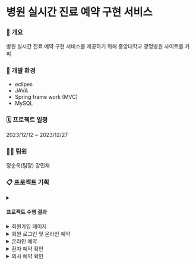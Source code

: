 <h1>병원 실시간 진료 예약 구현 서비스</h1>


### 🏣 개요 
병원 실시간 진료 예약 구현 서비스를 제공하기 위해 중앙대학교 광명병원 사이트를 카피




### 🔧 개발 환경
- eclipes 
- JAVA
- Spring frame work (MVC)
- MySQL




### 🗓 프로젝트 일정
2023/12/12 ~ 2023/12/27




### 👩‍💻 팀원
정순욱(팀장) 강민채




### 📋 프로젝트 기획
<details close>
  <summary></summary> 
  
  ![그림01](https://github.com/bonniehere/project/assets/152823482/6b4dcbb5-df71-4cf2-81af-3e2ebfa2427c)


</details>


#### 프로젝트 수행 결과
<details close>
  
  
  <summary>회원가입 페이지</summary> 
  
#### 회원가입 페이지

![제목을-입력해주세요_-001](https://github.com/bonniehere/project/assets/152823482/bfb6406a-0500-49fe-aed9-96a357568499)

![제목을-입력해주세요_-002](https://github.com/bonniehere/project/assets/152823482/48603507-5d03-4691-ba86-45da95ff553e)

</details>



<details close>
  
  <summary>회원 로그인 및 온라인 예약</summary> 
  
#### 회원 로그인 및 온라인 예약

![제목을-입력해주세요_-003](https://github.com/bonniehere/project/assets/152823482/02a6db11-ef7c-4b90-b394-ff20c088c6ac)

</details>

<details close>
  
  <summary>온라인 예약</summary> 
  
#### 온라인 예약

![그림09](https://github.com/bonniehere/project/assets/152823482/08e3c65f-f9a6-4888-bd4c-c7ea37e58f46)

![그림10](https://github.com/bonniehere/project/assets/152823482/a41781ac-6647-4dcd-9799-c76c1cfe7b62)

![그림11](https://github.com/bonniehere/project/assets/152823482/c284dc8c-1dea-43fe-8cd4-8bd7f8dd2aaf)

![그림12](https://github.com/bonniehere/project/assets/152823482/e1ff6a7a-38e9-4645-9cc8-fd1e499a2c51)

</details>



<details close>
  
  <summary>환자 예약 확인</summary> 
  
#### 환자 예약 확인


![제목을-입력해주세요_-004](https://github.com/bonniehere/project/assets/152823482/bc5d3965-17c2-4b20-9341-aeb008870f5c)

![제목을-입력해주세요_-005](https://github.com/bonniehere/project/assets/152823482/4d5e1c10-cabe-4a97-a7a1-dbbf4813567c)

</details>


<details close>
  
  <summary>의사 예약 확인</summary> 
  
#### 의사 예약 확인

![제목을-입력해주세요_-006](https://github.com/bonniehere/project/assets/152823482/f68b9da4-8dde-4ff0-a5b4-0cba2348f871)

![제목을-입력해주세요_-007](https://github.com/bonniehere/project/assets/152823482/0ac971e2-8bbf-4b2a-9ff6-1a905ee33eb7)


</details>

